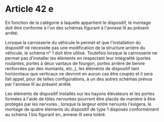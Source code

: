 # Article 42 e

En fonction de la catégorie à laquelle appartient le dispositif, le montage doit être conforme à l'un des schémas figurant à l'annexe III au présent arrêté.

Lorsque la carrosserie du véhicule le permet et que l'installation du dispositif né nécessite pas une modification de la structure arrière du véhicule, le schéma n° 1 doit être utilisé. Toutefois lorsque la carrosserie ne permet pas d'installer les éléments en respectant leur intégralité (portes roulantes, portes à deux vantaux de fourgon, portes arrière de benne renforcées par des montants, etc.,), les éléments de dispositif tant horizontaux que verticaux ne devront en aucun cas être coupés et il sera fait appel, pour de telles configurations, à un des autres schémas prévus par l'annexe III au présent arrêté.

Les éléments de dispositif installés sur les hayons élévateurs et les portes formées à l'aide de tôles nervurées pourront être placés de manière à être protégés par les nervures ; lorsque la largeur entre nervurés l'exigera, le montage de quatre éléments du dispositif de type 1 disposés conformément au schéma 1 bis figurant en, annexe III sera toléré.

